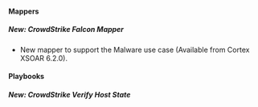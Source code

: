 #### Mappers
##### New: CrowdStrike Falcon Mapper
- New mapper to support the Malware use case (Available from Cortex XSOAR 6.2.0).

#### Playbooks
##### New: CrowdStrike Verify Host State